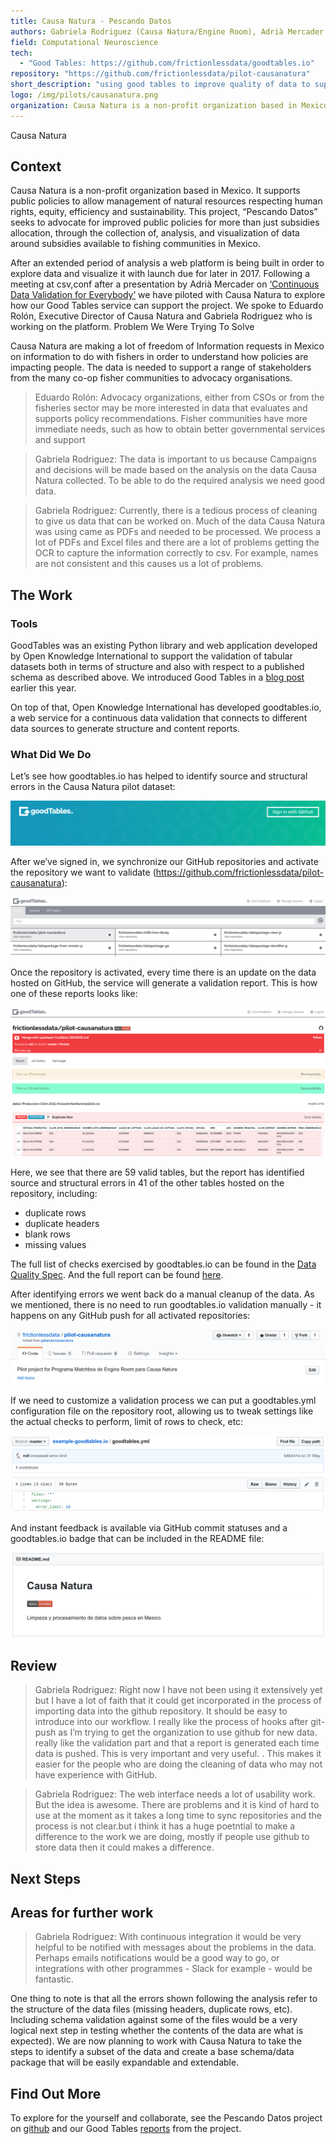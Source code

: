 ```yaml
---
title: Causa Natura - Pescando Datos
authors: Gabriela Rodriguez (Causa Natura/Engine Room), Adrià Mercader (OKI), Jo Barratt (OKI), Eduardo Rolón (Causa Natura)
field: Computational Neuroscience
tech:
  - "Good Tables: https://github.com/frictionlessdata/goodtables.io"
repository: "https://github.com/frictionlessdata/pilot-causanatura"
short_description: "using good tables to improve quality of data to support fisher communities and advocacy groups"
logo: /img/pilots/causanatura.png
organization: Causa Natura is a non-profit organization based in Mexico. It supports public policies to allow management of natural resources respecting human rights, equity, efficiency and sustainability. This project, “Pescando Datos” seeks to advocate for improved public policies for more than just subsidies allocation, through the collection of, analysis, and visualization of data around subsidies available to fishing communities in Mexico.
---
```

Causa Natura

## Context

Causa Natura is a non-profit organization based in Mexico. It supports public policies to allow management of natural resources respecting human rights, equity, efficiency and sustainability. This project, “Pescando Datos” seeks to advocate for improved public policies for more than just subsidies allocation, through the collection of, analysis, and visualization of data around subsidies available to fishing communities in Mexico.

After an extended period of analysis a web platform is being built in order to explore data and visualize it with launch due for later in 2017. Following a meeting at csv,conf after a presentation by Adrià Mercader on [‘Continuous Data Validation for Everybody’](https://www.youtube.com/watch?v=Gk2F4hncAgY&index=35&list=PLg5zZXwt2ZW5UIz13oI56vfZjF6mvpIXN) we have piloted with Causa Natura to explore how our Good Tables service can support the project. We spoke to Eduardo Rolón, Executive Director of Causa Natura and Gabriela Rodriguez who is working on the platform. 
Problem We Were Trying To Solve

Causa Natura are making a lot of freedom of Information requests in Mexico on information  to do with fishers in order to understand how policies are impacting people. The data is needed to support a range of stakeholders from the many co-op fisher communities to advocacy organisations.

> Eduardo Rolón: Advocacy organizations, either from CSOs or from the fisheries sector may be more interested in data that evaluates and supports policy recommendations. Fisher communities have more immediate needs, such as how to obtain better governmental services and support

> Gabriela Rodriguez: The data is important to us because Campaigns and decisions will be made based on the analysis on the data Causa Natura collected. To be able to do the required analysis we need good data. 

> Gabriela Rodriguez: Currently, there is a tedious process of cleaning to give us data that can be worked on. Much of the data Causa Natura was using came as PDFs and needed to be processed. We process a lot of PDFs and Excel files and there are a lot of problems getting the OCR to capture the information correctly to csv. For example, names are not consistent and this causes us a lot of problems.

## The Work

### Tools

GoodTables was an existing Python library and web application developed by Open Knowledge International to support the validation of tabular datasets both in terms of structure and also with respect to a published schema as described above. We introduced Good Tables in a [blog post](http://okfnlabs.org/blog/2015/02/20/introducing-goodtables.html) earlier this year.  

On top of that, Open Knowledge International has developed goodtables.io, a web service for a continuous data validation that connects to different data sources to generate structure and content reports.


### What Did We Do

Let’s see how goodtables.io has helped to identify source and structural errors in the  Causa Natura pilot dataset:

![ADBio](/img/pilots/pescandodatos1.png)

After we’ve signed in, we synchronize our GitHub repositories and activate the repository we want to validate (https://github.com/frictionlessdata/pilot-causanatura):

![ADBio](/img/pilots/pescandodatos2.png)

Once the repository is activated, every time there is an update on the data hosted on GitHub, the service will generate a validation report. This is how one of these reports looks like:

![ADBio](/img/pilots/pescandodatos3.png)

Here, we see that there are 59 valid tables, but the report has  identified source and structural errors in 41 of the other tables hosted on the repository, including:

* duplicate rows
* duplicate headers
* blank rows
* missing values

The full list of checks exercised by goodtables.io can be found in the [Data Quality Spec](https://github.com/frictionlessdata/data-quality-spec/blob/master/spec.json). And the full report can be found [here](http://goodtables.io/github/frictionlessdata/pilot-causanatura/jobs/7).

After identifying errors we went back do a manual cleanup of the data. As we mentioned, there is no need to run goodtables.io validation manually - it happens on any GitHub push for all activated repositories:

![ADBio](/img/pilots/pescandodatos4.png)

If we need to customize a validation process we can put a goodtables.yml configuration file on the repository root, allowing us to tweak settings like the actual checks to perform, limit of rows to check, etc:

![ADBio](/img/pilots/pescandodatos5.png)

And instant feedback is available via GitHub commit statuses and a goodtables.io badge that can be included in the README file:

![ADBio](/img/pilots/pescandodatos6.png)

## Review

> Gabriela Rodriguez: Right now I have not been using it extensively yet but I have a lot of faith that it could get incorporated in the process of importing data into the github repository. It should be easy to introduce into our workflow. I really like the process of hooks after git-push as I’m trying to get the organization to use github for new data. really like the validation part and that a report is generated each time data is pushed. This is very important and very useful. . This makes it easier for the people who are doing the cleaning of data who may not have  experience with GitHub. 

> Gabriela Rodriguez: The web interface needs a lot of usability work. But the idea is awesome.  There are problems and it is  kind of hard to use at the moment as it takes a long time to sync repositories and the process is not clear.but i think it has a huge poetntial to make a difference to the work we are doing, mostly if people use github to store data then it could makes a difference.
> 
## Next Steps

## Areas for further work

> Gabriela Rodriguez: With continuous integration it would be very helpful to be notified with messages about the problems in the data. Perhaps emails notifications would be a good way to go, or integrations with other programmes - Slack for example - would be fantastic.

One thing to note is that all the errors shown following the analysis refer to the structure of the data files (missing headers, duplicate rows, etc). Including schema validation against some of the files would be a very logical next step in testing whether the contents of the data are what is expected). We are now planning to work with Causa Natura to take the steps to identify a subset of the data and create a base schema/data package that will be easily expandable and extendable. 

## Find Out More

To explore for the yourself and collaborate, see the Pescando Datos project on [github]( https://github.com/pescandodatos/datos ) and our Good Tables  [reports](http://goodtables.io/github/frictionlessdata/pilot-causanatura) from the project.
